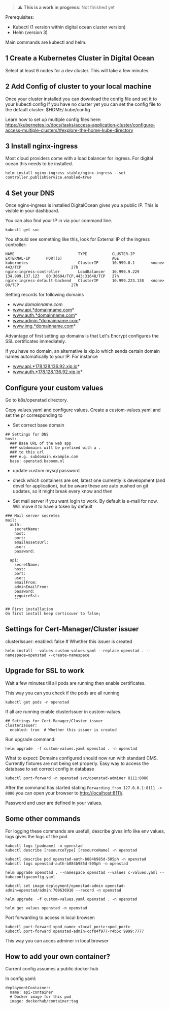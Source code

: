> :warning: **This is a work in progress**: Not finished yet

Prerequisites:
- Kubectl (1 version within digital ocean cluster version)
- Helm (version 3)

Main commands are kubectl and helm.

## 1 Create a Kubernetes Cluster in Digital Ocean
Select at least 6 nodes for a dev cluster. This will take a few minutes.

## 2 Add Config of cluster to your local machine
Once your cluster installed you can download the config file and set it to your kubectl config
If you have no cluster yet you can set the config file to the default cluster:
$HOME/.kube/config

Learn how to set up multiple config files here:
https://kubernetes.io/docs/tasks/access-application-cluster/configure-access-multiple-clusters/#explore-the-home-kube-directory


## 3 Install nginx-ingress
Most cloud providers come with a load balancer for ingress. For digital ocean this needs to be installed.

```
helm install nginx-ingress stable/nginx-ingress --set controller.publishService.enabled=true
```

## 4 Set your DNS
Once nginx-ingress is installed DigitalOcean gives you a public IP. This is visible in your dashboard.

You can also find your IP in via your command line.

```
kubectl get svc
```

You should see something like this, look for External IP of the  ingress controller:
```
NAME                            TYPE           CLUSTER-IP       EXTERNAL-IP       PORT(S)                      AGE
kubernetes                      ClusterIP      10.999.0.1       <none>            443/TCP                      27h
nginx-ingress-controller        LoadBalancer   10.999.9.229     134.999.137.123   80:30694/TCP,443:31648/TCP   27h
nginx-ingress-default-backend   ClusterIP      10.999.223.138   <none>            80/TCP                       27h
```


Setting records for following domains

- www.*domainname.com*
- www.api.*domainname.com*
- www.auth.*domainname.com*
- www.admin.*domainname.com*
- www.img.*domainname.com*

Advantage of first setting up domains is that Let's Encrypt configures the SSL certificates immediately.

If you have no domain, an alternative is xip.io which sends certain domain names automatically to your IP. For instance

- www.api.*178.128.136.92.xip.io*
- www.auth.*178.128.136.92.xip.io*


## Configure your custom values
Go to k8s/openstad directory.

Copy values.yaml and configure values. Create a custom-values.yaml and set the pr corresponding to

- Set correct base domain
```
## Settings for DNS
host:
  ### Base URL of the web app
  ### subdomains will be prefixed with a .
  ### to this url
  ### e.g. subdomain.example.com
  base: openstad.baboom.nl
```

- update custom mysql password
- check which containers are set, latest one currently is development (and devel for application), but be aware these are auto pushed on git updates, so it might break every know and then

- Set mail server if you want login to work. By default is e-mail for now. Will move it to have a token by default
```
### Mail server secretes
mail:
  auth:
    secretName:
    host:
    port:
    emailAssetsUrl:
    user:
    password:

  api:
    secretName:
    host:
    port:
    user:
    emailFrom:
    adminEmailFrom:
    password:
    requireSsl:
    ```

## First installation
On first install keep certissuer to false;

```
## Settings for Cert-Manager/Cluster issuer
clusterIssuer:
  enabled: false  # Whether this issuer is created

```
helm install --values custom-values.yaml --replace openstad . --namespace=openstad --create-namespace
```

## Upgrade for SSL to work
Wait a few minutes till all pods are running then enable certificates.

This way you can you check if the pods are all running
```
kubectl get pods -n openstad
```

If all are running enable clusterIssuer in custom-values.

```
## Settings for Cert-Manager/Cluster issuer
clusterIssuer:
  enabled: true  # Whether this issuer is created

```
Run upgrade command:

```
helm upgrade  -f custom-values.yaml openstad . -n openstad
```

What to expect: Domains configured should now run with standard CMS.
Currently fixtures are not being set properly.
Easy way to access the database to set correct config in database

```
kubectl port-forward -n openstad svc/openstad-adminer 8111:8080
```

After the command has started stating `Forwarding from 127.0.0.1:8111 -> 8080` you can open your browser to [http://localhost:8111/](http://localhost:8111/).

Password and user are defined in your values.

## Some other commands

For logging these commands are usefull, describe gives info like env values, logs gives the logs of the pod

```
kubectl logs [podname] -n openstad
kubectl describe [resourceType] [resourceName] -n openstad

kubectl describe pod openstad-auth-b884b985d-505ph -n openstad
kubectl logs openstad-auth-b884b985d-505ph -n openstad
```


```
helm upgrade openstad . --namespace openstad --values c-values.yaml --kubeconfig=config.yaml
```

```
kubectl set image deployment/openstad-admin openstad-admin=openstad/admin:700636910 --record -n openstad
```

```
helm upgrade  -f custom-values.yaml openstad . -n openstad
```


```
helm get values openstad -n openstad
```

Port forwarding to access in local browser:
```
kubectl port-forward <pod_name> <local_port>:<pod_port>
kubectl port-forward openstad-admin-ccf84f977-r4b5c 9999:7777
```
This way you can acces adminer in local browser

## How to add your own container?
Current config assumes a public docker hub

In config yaml:
```
deploymentContainer:
  name: api-container
  # Docker image for this pod
  image: dockerhub/container:tag
```
